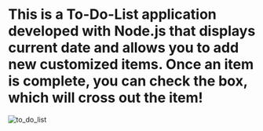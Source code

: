 # This is a To-Do-List application developed with Node.js that displays current date and allows you to add new customized items. Once an item is complete, you can check the box, which will cross out the item! 

![to_do_list](https://user-images.githubusercontent.com/113481623/225322769-f133f13d-59c6-4fdc-94b3-139e271e1dd7.png)

